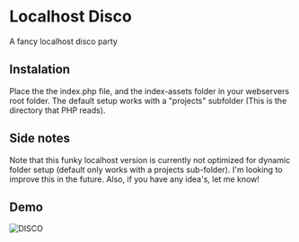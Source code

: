 # Localhost Disco
A fancy localhost disco party

## Instalation
Place the the index.php file, and the index-assets folder in your webservers root folder.
The default setup works with a "projects" subfolder (This is the directory that PHP reads).

## Side notes
Note that this funky localhost version is currently not optimized for dynamic folder setup (default only works with a projects sub-folder). I'm looking to improve this in the future. Also, if you have any idea's, let me know!

## Demo

![DISCO](https://raw.githubusercontent.com/Skullsneeze/Localhost-disco/master/demo/demo.gif)

